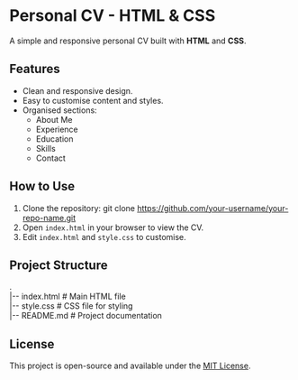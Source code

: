 # Personal CV - HTML & CSS

A simple and responsive personal CV built with **HTML** and **CSS**.

## Features

- Clean and responsive design.
- Easy to customise content and styles.
- Organised sections:
  - About Me
  - Experience
  - Education
  - Skills
  - Contact

## How to Use

1. Clone the repository:
   git clone https://github.com/your-username/your-repo-name.git
2. Open `index.html` in your browser to view the CV.
3. Edit `index.html` and `style.css` to customise.

## Project Structure

.  
|-- index.html # Main HTML file  
|-- style.css # CSS file for styling   
|-- README.md # Project documentation


## License

This project is open-source and available under the [MIT License](https://opensource.org/licenses/MIT).
